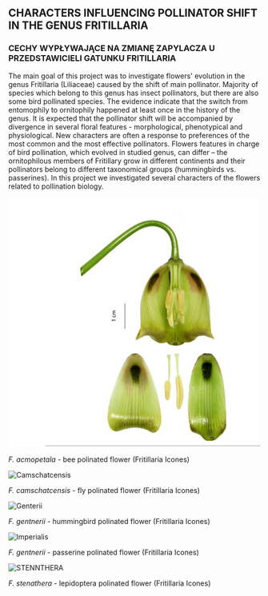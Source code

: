 

## CHARACTERS INFLUENCING POLLINATOR SHIFT IN THE GENUS FRITILLARIA

### CECHY WYPŁYWAJĄCE NA ZMIANĘ ZAPYLACZA U PRZEDSTAWICIELI GATUNKU FRITILLARIA

The main goal of this project was to investigate flowers' evolution in the genus Fritillaria (Liliaceae) caused by the shift of main pollinator. Majority of species which belong to this genus has insect pollinators, but there are also some bird pollinated species. The evidence indicate that the switch from entomophily to ornitophily happened at least once in the history of the genus. It is expected that the pollinator shift will be accompanied by divergence in several floral
features - morphological, phenotypical and physiological. New characters are often a response to preferences of the most common and the most effective pollinators. Flowers features in charge of bird pollination, which evolved in studied genus, can differ – the ornitophilous members of Fritillary grow in different continents and their pollinators belong to different taxonomical groups (hummingbirds vs. passerines). In this project we investigated  several characters of the flowers related to pollination biology.


![Acmopetala](https://github.com/AgataRoguz/projekty_uw/blob/master/grafika/acmopetala%20bee.jpg)

*F. acmopetala* - bee polinated flower (Fritillaria Icones)

![Camschatcensis](../master/grafika/camtch%20-%20fly.jpg)

*F. camschatcensis* - fly polinated flower (Fritillaria Icones)

![Genterii](../master/grafika/gentrnerii%20-%20hummmingbird.jpg)

*F. gentnerii* - hummingbird polinated flower (Fritillaria Icones)

![Imperialis](../master/grafika/imperialis%20-%20passerine.jpg)

*F. gentnerii* - passerine polinated flower (Fritillaria Icones)

![STENNTHERA](../master/grafika/stenanthera%20-%20lep.jpg)

*F. stenathera* - lepidoptera polinated flower (Fritillaria Icones)


